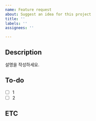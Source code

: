 ```yaml
---
name: Feature request
about: Suggest an idea for this project
title: ''
labels: ''
assignees: ''

---
```


## Description
설명을 작성하세요.

## To-do
- [ ] 1
- [ ] 2

## ETC
